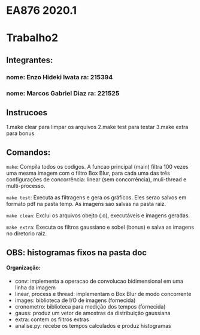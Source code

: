 # EA876 2020.1
# Trabalho2

## Integrantes:
### nome: Enzo Hideki Iwata ra: 215394
### nome: Marcos Gabriel Diaz ra: 221525

## Instrucoes
1.make clear para limpar os arquivos
2.make test para testar
3.make extra para bonus

## Comandos:

```make```: Compila todos os codigos. A funcao principal (main) filtra 100 vezes uma mesma imagem com o filtro Box Blur, para cada uma das três configurações de concorrência: linear (sem concorrência), muli-thread e multi-processo.

```make test```: Executa as filtragens e gera os gráficos. Eles serao salvos em formato pdf na pasta temp. As imagens sao salvas na pasta raiz.

```make clean```: Exclui os arquivos obejto (.o),  executáveis e imagens geradas.

```make extra```: Executa os filtros gaussiano e sobel (bonus) e salva as imagens no diretorio raiz.

## OBS: histogramas fixos na pasta doc

#### Organização:
* conv: implementa a operacao de convolucao bidimensional em uma linha da imagem
* linear, process e thread: implementam o Box Blur de modo concorrente
* images: biblioteca de I/O de imagens (fornecida)
* cronometro: biblioteca para medição dos tempos (fornecida)
* gauss: produz um vetor de amostras da distribuição gaussiana 
* extra: contem os filtros extras
* analise.py: recebe os tempos calculados e produz histogramas

